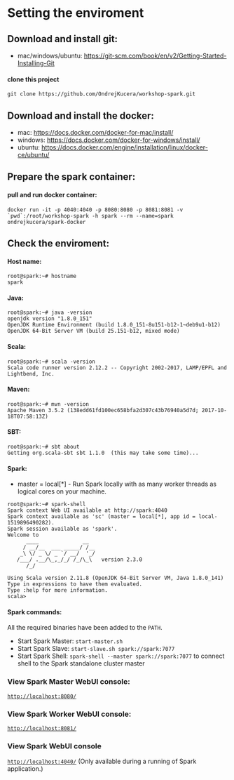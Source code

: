 # Setting the enviroment

## Download and install git:
  - mac/windows/ubuntu: https://git-scm.com/book/en/v2/Getting-Started-Installing-Git
  
#### clone this project
  ```
  git clone https://github.com/OndrejKucera/workshop-spark.git
  ```

## Download and install the docker:
  - mac: https://docs.docker.com/docker-for-mac/install/
  - windows: https://docs.docker.com/docker-for-windows/install/
  - ubuntu: https://docs.docker.com/engine/installation/linux/docker-ce/ubuntu/

## Prepare the spark container:
#### pull and run docker container:
  ```
  docker run -it -p 4040:4040 -p 8080:8080 -p 8081:8081 -v `pwd`:/root/workshop-spark -h spark --rm --name=spark ondrejkucera/spark-docker
  ```

## Check the enviroment:
#### Host name:
  ```
  root@spark:~# hostname
  spark
  ```
#### Java:
  ```
  root@spark:~# java -version
  openjdk version "1.8.0_151"
  OpenJDK Runtime Environment (build 1.8.0_151-8u151-b12-1~deb9u1-b12)
  OpenJDK 64-Bit Server VM (build 25.151-b12, mixed mode)
  ```

#### Scala:
  ```
  root@spark:~# scala -version
  Scala code runner version 2.12.2 -- Copyright 2002-2017, LAMP/EPFL and Lightbend, Inc.
  ```

#### Maven:
  ```
  root@spark:~# mvn -version
  Apache Maven 3.5.2 (138edd61fd100ec658bfa2d307c43b76940a5d7d; 2017-10-18T07:58:13Z)
  ```
  
#### SBT:
  ```
  root@spark:~# sbt about
  Getting org.scala-sbt sbt 1.1.0  (this may take some time)...
  ```

#### Spark:
  * master = local[*]	- Run Spark locally with as many worker threads as logical cores on your machine.
  ```
  root@spark:~# spark-shell
  Spark context Web UI available at http://spark:4040
  Spark context available as 'sc' (master = local[*], app id = local-1519896490282).
  Spark session available as 'spark'.
  Welcome to
        ____              __
       / __/__  ___ _____/ /__
      _\ \/ _ \/ _ `/ __/  '_/
     /___/ .__/\_,_/_/ /_/\_\   version 2.3.0
        /_/

  Using Scala version 2.11.8 (OpenJDK 64-Bit Server VM, Java 1.8.0_141)
  Type in expressions to have them evaluated.
  Type :help for more information.
  scala>
  ```

#### Spark commands:
All the required binaries have been added to the `PATH`.
  - Start Spark Master: ```start-master.sh```
  - Start Spark Slave: ```start-slave.sh spark://spark:7077```
  - Start Spark Shell: ```spark-shell --master spark://spark:7077``` to connect shell to the Spark standalone cluster master

### View Spark Master WebUI console:
  [`http://localhost:8080/`](http://localhost:8080/)

### View Spark Worker WebUI console:
  [`http://localhost:8081/`](http://localhost:8081/)

### View Spark WebUI console
  [`http://localhost:4040/`](http://localhost:4040/) (Only available during a running of Spark application.)
